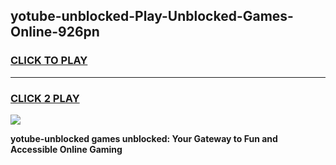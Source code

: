 
## yotube-unblocked-Play-Unblocked-Games-Online-926pn
<h3>
<a href="https://premium76.site?title=yotube-unblocked&ref=25A">CLICK TO PLAY</a></h3>
<hr>

<h3>
<a href="https://premium76.site?title=yotube-unblocked&ref=25A">CLICK 2 PLAY</a>
  
</h3>

<a href="https://premium76.site?title=yotube-unblocked&ref=25A"><img src="https://clearcache.store/games.png"></a>


**yotube-unblocked games unblocked: Your Gateway to Fun and Accessible Online Gaming**

